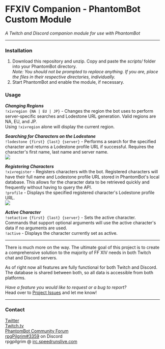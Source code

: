 # FFXIV Companion - PhantomBot Custom Module  

*A Twitch and Discord companion module for use with PhantomBot*  

---

### Installation

1. Download this repository and unzip. Copy and paste the *scripts/* folder into your PhantomBot directory.  
*Note: You should not be prompted to replace anything. If you are, place the files in their respective directories, individually.*
2. Start PhantomBot and enable the module, if necessary.

### Usage

***Changing Regions***  
`!xivregion {NA | EU | JP}` - Changes the region the bot uses to perform server-specific searches and Lodestone URL generation. Valid regions are NA, EU, and JP.  
Using `!xivregion` alone will display the current region.  

***Searching for Characters on the Lodestone***  
`!lodestone {first} {last} {server}` - Performs a search for the specified character and returns a Lodestone profile URL if successful. Requires the character's first name, last name and server name.  
![](https://i.imgur.com/pJVhXk4.png)

***Registering Characters***  
`!xivregister` - Registers characters with the bot. Registered characters will have their full name and Lodestone profile URL stored in PhantomBot's local database. This allows for the character data to be retrieved quickly and frequently without having to query the API.  
`!profile` - Displays the specified registered character's Lodestone profile URL.  
![](https://i.imgur.com/hsQd9NT.png)

***Active Character***  
`!setactive {first} {last} {server}` - Sets the active character. Commands that support optional arguments will use the active character's data if no arguments are used.  
`!active` - Displays the character currently set as active.

---  

There is much more on the way. The ultimate goal of this project is to create a comprehensive solution to the majority of FF XIV needs in both Twitch chat and Discord servers.  

As of right now all features are fully functional for both Twitch and Discord. The database is shared between both, so all data is accessible from both platforms.

*Have a feature you would like to request or a bug to report?*  
Head over to  [Project Issues](https://github.com/onigiri070/FFXIV-Companion/issues) and let me know!

---

### Contact  
[Twitter](https://twitter.com/rpgpilgrim)  
[Twitch.tv](https://twitch.tv/rpgpilgrim)  
[PhantomBot Community Forum](https://community.phantom.bot/u/unrealcroissant)  
[rpgPilgrim#3359](https://discordapp.com/) on Discord  
rpgpilgrim @ [irc.speedrunslive.com](http://www.speedrunslive.com/profiles/#!/rpgPilgrim/)
